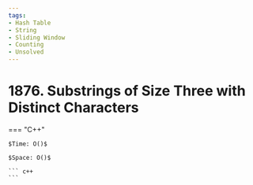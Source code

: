 ```yaml
---
tags:
- Hash Table
- String
- Sliding Window
- Counting
- Unsolved
---
```



# 1876. Substrings of Size Three with Distinct Characters

=== "C++"

    $Time: O()$

    $Space: O()$

    ``` c++
    ```